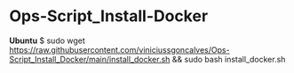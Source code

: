 # Ops-Script_Install-Docker

**Ubuntu** $ sudo wget https://raw.githubusercontent.com/viniciussgoncalves/Ops-Script_Install_Docker/main/install_docker.sh && sudo bash install_docker.sh

